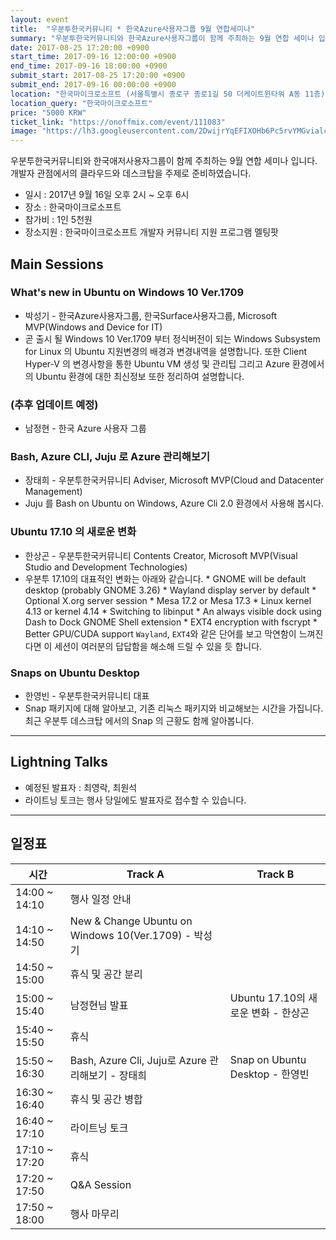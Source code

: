 ```yaml
---
layout: event
title:  "우분투한국커뮤니티 * 한국Azure사용자그룹 9월 연합세미나"
summary: "우분투한국커뮤니티와 한국Azure사용자그룹이 함께 주최하는 9월 연합 세미나 입니다. 개발자 관점에서의 클라우드와 데스크탑을 주제로 준비하였습니다."
date: 2017-08-25 17:20:00 +0900
start_time: 2017-09-16 12:00:00 +0900
end_time: 2017-09-16 18:00:00 +0900
submit_start: 2017-08-25 17:20:00 +0900
submit_end: 2017-09-16 00:00:00 +0900
location: "한국마이크로소프트 (서울특별시 종로구 종로1길 50 더케이트윈타워 A동 11층)"
location_query: "한국마이크로소프트"
price: "5000 KRW"
ticket_link: "https://onoffmix.com/event/111083"
image: "https://lh3.googleusercontent.com/2DwijrYqEFIXOHb6Pc5rvYMGvialc_COnuflbwao9JH3qySYbb2uVVofodGTlHZuk96bo88NlAd-KVgjoI892ScYxCg7pTZi8bzdg5i_FFnYJ5IANf6_Y5vGh0fknzmZHg2Kf2r2hg=s1000-no"
---
```


우분투한국커뮤니티와 한국애저사용자그룹이 함께 주최하는 9월 연합 세미나 입니다.  
개발자 관점에서의 클라우드와 데스크탑을 주제로 준비하였습니다.

- 일시 : 2017년 9월 16일 오후 2시 ~ 오후 6시
- 장소 : 한국마이크로소프트
- 참가비 : 1인 5천원
- 장소지원 : 한국마이크로소프트 개발자 커뮤니티 지원 프로그램 멜팅팟

## Main Sessions

### What's new in Ubuntu on Windows 10 Ver.1709
- 박성기 - 한국Azure사용자그룹, 한국Surface사용자그룹, Microsoft MVP(Windows and Device for IT)
- 곧 출시 될 Windows 10 Ver.1709 부터 정식버전이 되는 Windows Subsystem for Linux 의 Ubuntu 지원변경의 배경과 변경내역을 설명합니다. 또한 Client Hyper-V 의 변경사항을 통한 Ubuntu VM 생성 및 관리팁 그리고 Azure 환경에서의 Ubuntu 환경에 대한 최신정보 또한 정리하여 설명합니다.

### (추후 업데이트 예정)
- 남정현 - 한국 Azure 사용자 그룹

### Bash, Azure CLI, Juju 로 Azure 관리해보기
- 장태희 - 우분투한국커뮤니티 Adviser, Microsoft MVP(Cloud and Datacenter Management)
- Juju 를 Bash on Ubuntu on Windows, Azure Cli 2.0 환경에서 사용해 봅시다.

### Ubuntu 17.10 의 새로운 변화
- 한상곤 - 우분투한국커뮤니티 Contents Creator, Microsoft MVP(Visual Studio and Development Technologies)
- 우분투 17.10의 대표적인 변화는 아래와 같습니다. * GNOME will be default desktop (probably GNOME 3.26) * Wayland display server by default * Optional X.org server session * Mesa 17.2 or Mesa 17.3 * Linux kernel 4.13 or kernel 4.14 * Switching to libinput * An always visible dock using Dash to Dock GNOME Shell extension * EXT4 encryption with fscrypt * Better GPU/CUDA support `Wayland`, `EXT4`와 같은 단어를 보고 막연함이 느껴진다면 이 세션이 여러분의 답답함을 해소해 드릴 수 있을 듯 합니다.

### Snaps on Ubuntu Desktop
- 한영빈 - 우분투한국커뮤니티 대표
- Snap 패키지에 대해 알아보고, 기존 리눅스 패키지와 비교해보는 시간을 가집니다. 최근 우분투 데스크탑 에서의 Snap 의 근황도 함께 알아봅니다.

---

## Lightning Talks

- 예정된 발표자 : 최영락, 최원석
- 라이트닝 토크는 행사 당일에도 발표자로 접수할 수 있습니다.

---

## 일정표

시간 | Track A | Track B
--- | --- | ---
14:00 ~ 14:10 | 행사 일정 안내
14:10 ~ 14:50 | New & Change Ubuntu on Windows 10(Ver.1709) - 박성기
14:50 ~ 15:00	| 휴식 및 공간 분리
15:00 ~ 15:40	| 남정현님 발표	| Ubuntu 17.10의 새로운 변화 - 한상곤
15:40 ~ 15:50	| 휴식
15:50 ~ 16:30	| Bash, Azure Cli, Juju로 Azure 관리해보기 - 장태희	| Snap on Ubuntu Desktop - 한영빈
16:30 ~ 16:40	| 휴식 및 공간 병합
16:40 ~ 17:10	| 라이트닝 토크
17:10 ~ 17:20	| 휴식
17:20 ~ 17:50	| Q&A Session
17:50 ~ 18:00	| 행사 마무리
